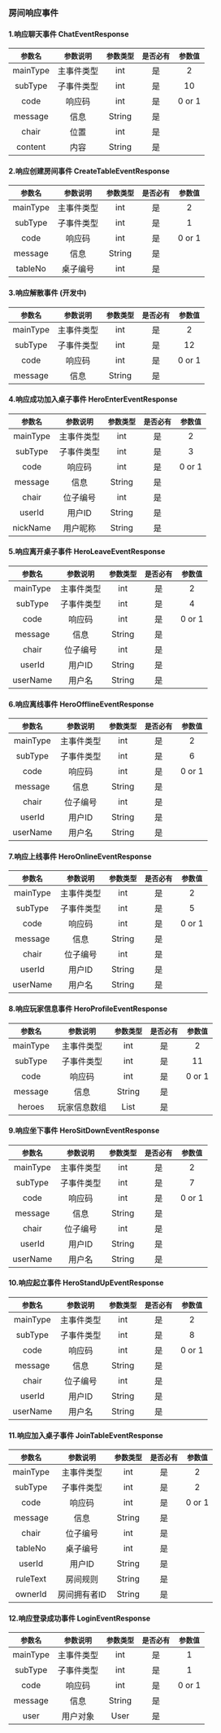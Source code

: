 ### 房间响应事件
#### 1.响应聊天事件 ChatEventResponse
|`参数名`|`参数说明`|`参数类型`|`是否必有`|`参数值`
|:---:|:---:|:---:|:---:|:---:|
|mainType|主事件类型|int|是|2
|subType|子事件类型|int|是|10
|code|响应码|int|是| 0 or 1
|message|信息|String|是|
|chair|位置|int|是|
|content|内容|String|是|


#### 2.响应创建房间事件 CreateTableEventResponse
|`参数名`|`参数说明`|`参数类型`|`是否必有`|`参数值`
|:---:|:---:|:---:|:---:|:---:|
|mainType|主事件类型|int|是|2
|subType|子事件类型|int|是|1
|code|响应码|int|是| 0 or 1
|message|信息|String|是|
|tableNo|桌子编号|int|是|

#### 3.响应解散事件 (开发中) 
|`参数名`|`参数说明`|`参数类型`|`是否必有`|`参数值`
|:---:|:---:|:---:|:---:|:---:|
|mainType|主事件类型|int|是|2
|subType|子事件类型|int|是|12
|code|响应码|int|是| 0 or 1
|message|信息|String|是|

#### 4.响应成功加入桌子事件  HeroEnterEventResponse
|`参数名`|`参数说明`|`参数类型`|`是否必有`|`参数值`
|:---:|:---:|:---:|:---:|:---:|
|mainType|主事件类型|int|是|2
|subType|子事件类型|int|是|3
|code|响应码|int|是| 0 or 1
|message|信息|String|是|
|chair|位子编号|int|是|
|userId|用户ID|String|是|
|nickName|用户昵称|String|是|

#### 5.响应离开桌子事件  HeroLeaveEventResponse
|`参数名`|`参数说明`|`参数类型`|`是否必有`|`参数值`
|:---:|:---:|:---:|:---:|:---:|
|mainType|主事件类型|int|是|2
|subType|子事件类型|int|是|4
|code|响应码|int|是| 0 or 1
|message|信息|String|是|
|chair|位子编号|int|是|
|userId|用户ID|String|是|
|userName|用户名|String|是|

#### 6.响应离线事件  HeroOfflineEventResponse
|`参数名`|`参数说明`|`参数类型`|`是否必有`|`参数值`
|:---:|:---:|:---:|:---:|:---:|
|mainType|主事件类型|int|是|2
|subType|子事件类型|int|是|6
|code|响应码|int|是| 0 or 1
|message|信息|String|是|
|chair|位子编号|int|是|
|userId|用户ID|String|是|
|userName|用户名|String|是|

#### 7.响应上线事件  HeroOnlineEventResponse
|`参数名`|`参数说明`|`参数类型`|`是否必有`|`参数值`
|:---:|:---:|:---:|:---:|:---:|
|mainType|主事件类型|int|是|2
|subType|子事件类型|int|是|5
|code|响应码|int|是| 0 or 1
|message|信息|String|是|
|chair|位子编号|int|是|
|userId|用户ID|String|是|
|userName|用户名|String|是|

#### 8.响应玩家信息事件  HeroProfileEventResponse
|`参数名`|`参数说明`|`参数类型`|`是否必有`|`参数值`
|:---:|:---:|:---:|:---:|:---:|
|mainType|主事件类型|int|是|2
|subType|子事件类型|int|是|11
|code|响应码|int|是| 0 or 1
|message|信息|String|是|
|heroes|玩家信息数组|List|是|

#### 9.响应坐下事件 HeroSitDownEventResponse
|`参数名`|`参数说明`|`参数类型`|`是否必有`|`参数值`
|:---:|:---:|:---:|:---:|:---:|
|mainType|主事件类型|int|是|2
|subType|子事件类型|int|是|7
|code|响应码|int|是| 0 or 1
|message|信息|String|是|
|chair|位子编号|int|是|
|userId|用户ID|String|是|
|userName|用户名|String|是|

#### 10.响应起立事件 HeroStandUpEventResponse
|`参数名`|`参数说明`|`参数类型`|`是否必有`|`参数值`
|:---:|:---:|:---:|:---:|:---:|
|mainType|主事件类型|int|是|2
|subType|子事件类型|int|是|8
|code|响应码|int|是| 0 or 1
|message|信息|String|是|
|chair|位子编号|int|是|
|userId|用户ID|String|是|
|userName|用户名|String|是|

#### 11.响应加入桌子事件 JoinTableEventResponse
|`参数名`|`参数说明`|`参数类型`|`是否必有`|`参数值`
|:---:|:---:|:---:|:---:|:---:|
|mainType|主事件类型|int|是|2
|subType|子事件类型|int|是|2
|code|响应码|int|是| 0 or 1
|message|信息|String|是|
|chair|位子编号|int|是|
|tableNo|桌子编号|int|是|
|userId|用户ID|String|是|
|ruleText|房间规则|String|是|
|ownerId|房间拥有者ID|String|是|

#### 12.响应登录成功事件 LoginEventResponse
|`参数名`|`参数说明`|`参数类型`|`是否必有`|`参数值`
|:---:|:---:|:---:|:---:|:---:|
|mainType|主事件类型|int|是|1
|subType|子事件类型|int|是|1
|code|响应码|int|是| 0 or 1
|message|信息|String|是|
|user|用户对象|User|是|
